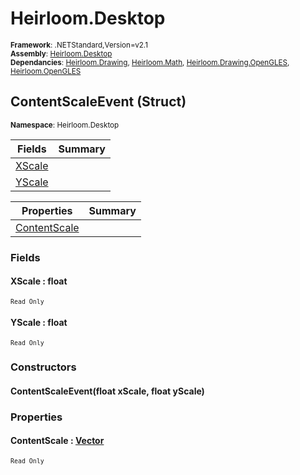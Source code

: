 # Heirloom.Desktop

<small>**Framework**: .NETStandard,Version=v2.1</small>  
<small>**Assembly**: [Heirloom.Desktop](../Heirloom.Desktop/Heirloom.Desktop.md)</small>  
<small>**Dependancies**: [Heirloom.Drawing](../Heirloom.Drawing/Heirloom.Drawing.md), [Heirloom.Math](../Heirloom.Math/Heirloom.Math.md), [Heirloom.Drawing.OpenGLES](../Heirloom.Drawing.OpenGLES/Heirloom.Drawing.OpenGLES.md), [Heirloom.OpenGLES](../Heirloom.OpenGLES/Heirloom.OpenGLES.md)</small>  

## ContentScaleEvent (Struct)
<small>**Namespace**: Heirloom.Desktop</sub></small>  

| Fields                 | Summary |
|------------------------|---------|
| [XScale](#XSCD13B79AC) |         |
| [YScale](#YSCD13B5C6D) |         |

| Properties                   | Summary |
|------------------------------|---------|
| [ContentScale](#CON84D7B879) |         |

### Fields

#### <a name="XSCD13B79AC"></a>XScale : float
<small>`Read Only`</small>

#### <a name="YSCD13B5C6D"></a>YScale : float
<small>`Read Only`</small>

### Constructors

#### ContentScaleEvent(float xScale, float yScale)

### Properties

#### <a name="CON84D7B879"></a>ContentScale : [Vector](../Heirloom.Math/Heirloom.Math.Vector.md)

<small>`Read Only`</small>


